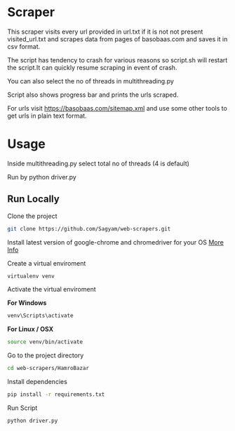 # Scraper
This scraper visits every url provided in url.txt if it is not not present visited_url.txt and scrapes data from pages of basobaas.com and saves it in csv format.

The script has tendency to crash for various reasons so script.sh will restart the script.It can quickly resume scraping in event of crash.

You can also select the no of threads in multithreading.py

Script also shows progress bar and prints the urls scraped.

For urls visit https://basobaas.com/sitemap.xml and use some  other tools to get urls in plain text format. 


# Usage
Inside multithreading.py select total no of threads (4 is default)

Run by python driver.py

## Run Locally

Clone the project

```bash
git clone https://github.com/Sagyam/web-scrapers.git
```

Install latest version of google-chrome and chromedriver for your OS [More Info](https://selenium-python.readthedocs.io/installation.html#drivers)

Create a virtual enviroment

```bash
virtualenv venv
```

Activate the virtual enviroment

**For Windows**

```bash
venv\Scripts\activate
```

**For Linux / OSX**

```bash
source venv/bin/activate
```

Go to the project directory

```bash
cd web-scrapers/HamroBazar
```

Install dependencies

```bash
pip install -r requirements.txt
```

Run Script

``` bash
python driver.py
```

